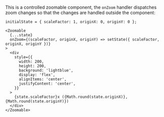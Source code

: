 This is a controlled zoomable component, the `onZoom` handler dispatches zoom changes so that the changes are handled outside the component:

```
initialState = { scaleFactor: 1, originX: 0, originY: 0 };

<Zoomable
  {...state}
  onZoom={(scaleFactor, originX, originY) => setState({ scaleFactor, originX, originY })}
>
  <div
    style={{
      width: 200,
      height: 200,
      background: 'lightblue',
      display: 'flex',
      alignItems: 'center',
      justifyContent: 'center',
    }}
  >
    {state.scaleFactor}x ({Math.round(state.originX)}, {Math.round(state.originY)})
  </div>
</Zoomable>

```

